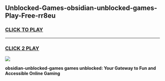 
## Unblocked-Games-obsidian-unblocked-games-Play-Free-rr8eu
<h3>
<a href="https://premium76.site?title=obsidian-unblocked-games&ref=18A1">CLICK TO PLAY</a></h3>
<hr>

<h3>
<a href="https://premium76.site?title=obsidian-unblocked-games&ref=18A1">CLICK 2 PLAY</a>
  
</h3>

<a href="https://premium76.site?title=obsidian-unblocked-games&ref=18A1"><img src="https://clearcache.store/games.png"></a>


**obsidian-unblocked-games games unblocked: Your Gateway to Fun and Accessible Online Gaming**
